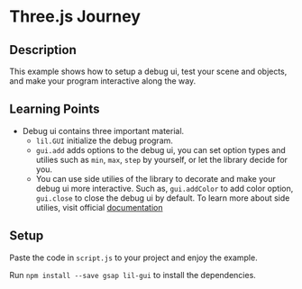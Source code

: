 # Three.js Journey

## Description

This example shows how to setup a debug ui, test your scene and objects, and make your program interactive along the way.

## Learning Points

* Debug ui contains three important material.
    * `lil.GUI` initialize the debug program.
    * `gui.add` adds options to the debug ui, you can set option types and utilies such as `min`, `max`, `step` by yourself, or let the library decide for you.
    * You can use side utilies of the library to decorate and make your debug ui more interactive. Such as, `gui.addColor` to add color option, `gui.close` to
    close the debug ui by default. To learn more about side utilies, visit official [documentation](https://lil-gui.georgealways.com/)

## Setup

Paste the code in `script.js` to your project and enjoy the example.

Run `npm install --save gsap lil-gui` to install the dependencies.
